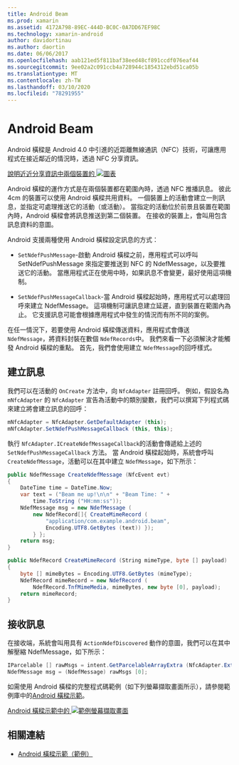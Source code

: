 ```yaml
---
title: Android Beam
ms.prod: xamarin
ms.assetid: 4172A798-89EC-444D-BC0C-0A7DD67EF98C
ms.technology: xamarin-android
author: davidortinau
ms.author: daortin
ms.date: 06/06/2017
ms.openlocfilehash: aab121ed5f811baf38eed48cf891ccdf076eaf44
ms.sourcegitcommit: 9ee02a2c091ccb4a728944c1854312ebd51ca05b
ms.translationtype: MT
ms.contentlocale: zh-TW
ms.lasthandoff: 03/10/2020
ms.locfileid: "78291955"
---
```

# <a name="android-beam"></a>Android Beam

Android 橫樑是 Android 4.0 中引進的近距離無線通訊（NFC）技術，可讓應用程式在接近鄰近的情況時，透過 NFC 分享資訊。

[說明近近分享資訊中兩個裝置的 ![圖表](android-beam-images/androidbeam.png)](android-beam-images/androidbeam.png#lightbox)

Android 橫樑的運作方式是在兩個裝置都在範圍內時，透過 NFC 推播訊息。 彼此4cm 的裝置可以使用 Android 橫樑共用資料。 一個裝置上的活動會建立一則訊息，並指定可處理推送它的活動（或活動）。 當指定的活動位於前景且裝置在範圍內時，Android 橫樑會將訊息推送到第二個裝置。 在接收的裝置上，會叫用包含訊息資料的意圖。

Android 支援兩種使用 Android 橫樑設定訊息的方式：

- `SetNdefPushMessage`-啟動 Android 橫樑之前，應用程式可以呼叫 SetNdefPushMessage 來指定要推送到 NFC 的 NdefMessage，以及要推送它的活動。 當應用程式正在使用中時，如果訊息不會變更，最好使用這項機制。

- `SetNdefPushMessageCallback`-當 Android 橫樑起始時，應用程式可以處理回呼來建立 NdefMessage。 這項機制可讓訊息建立延遲，直到裝置在範圍內為止。 它支援訊息可能會根據應用程式中發生的情況而有所不同的案例。

在任一情況下，若要使用 Android 橫樑傳送資料，應用程式會傳送 `NdefMessage`，將資料封裝在數個 `NdefRecords`中。 我們來看一下必須解決才能觸發 Android 橫樑的重點。 首先，我們會使用建立 `NdefMessage`的回呼樣式。

## <a name="creating-a-message"></a>建立訊息

我們可以在活動的 `OnCreate` 方法中，向 `NfcAdapter` 註冊回呼。 例如，假設名為 `mNfcAdapter` 的 `NfcAdapter` 宣告為活動中的類別變數，我們可以撰寫下列程式碼來建立將會建立訊息的回呼：

```csharp
mNfcAdapter = NfcAdapter.GetDefaultAdapter (this);
mNfcAdapter.SetNdefPushMessageCallback (this, this);
```

執行 `NfcAdapter.ICreateNdefMessageCallback`的活動會傳遞給上述的 `SetNdefPushMessageCallback` 方法。 當 Android 橫樑起始時，系統會呼叫 `CreateNdefMessage`，活動可以在其中建立 `NdefMessage`，如下所示：

```csharp
public NdefMessage CreateNdefMessage (NfcEvent evt)
{
    DateTime time = DateTime.Now;
    var text = ("Beam me up!\n\n" + "Beam Time: " +
        time.ToString ("HH:mm:ss"));
    NdefMessage msg = new NdefMessage (
        new NdefRecord[]{ CreateMimeRecord (
            "application/com.example.android.beam",
            Encoding.UTF8.GetBytes (text)) });
        } };
    return msg;
}

public NdefRecord CreateMimeRecord (String mimeType, byte [] payload)
{
    byte [] mimeBytes = Encoding.UTF8.GetBytes (mimeType);
    NdefRecord mimeRecord = new NdefRecord (
        NdefRecord.TnfMimeMedia, mimeBytes, new byte [0], payload);
    return mimeRecord;
}
```

## <a name="receiving-a-message"></a>接收訊息

在接收端，系統會叫用具有 `ActionNdefDiscovered` 動作的意圖，我們可以在其中解壓縮 NdefMessage，如下所示：

```csharp
IParcelable [] rawMsgs = intent.GetParcelableArrayExtra (NfcAdapter.ExtraNdefMessages);
NdefMessage msg = (NdefMessage) rawMsgs [0];
```

如需使用 Android 橫樑的完整程式碼範例（如下列螢幕擷取畫面所示），請參閱範例庫中的[Android 橫樑示範](https://docs.microsoft.com/samples/xamarin/monodroid-samples/androidbeamdemo)。

[Android 橫樑示範中的 ![範例螢幕擷取畫面](android-beam-images/24.png)](android-beam-images/24.png#lightbox)

## <a name="related-links"></a>相關連結

- [Android 橫樑示範（範例）](https://docs.microsoft.com/samples/xamarin/monodroid-samples/androidbeamdemo)
